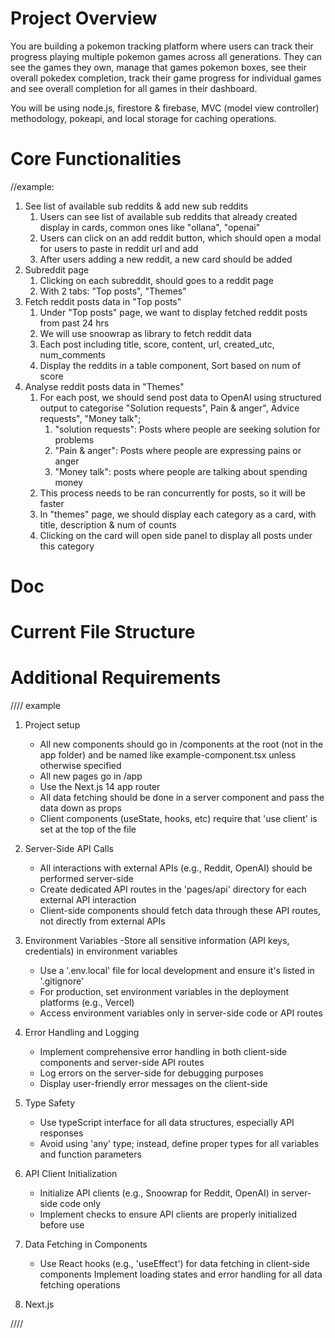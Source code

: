 # Project Overview
You are building a pokemon tracking platform where users can track their progress playing multiple pokemon games across all generations. They can see the games they own, manage that games pokemon boxes, see their overall pokedex completion, track their game progress for individual games and see overall completion for all games in their dashboard. 

You will be using node.js, firestore & firebase, MVC (model view controller) methodology, pokeapi, and local storage for caching operations.

# Core Functionalities

//example:
1. See list of available sub reddits & add new sub reddits
    1. Users can see list of available sub reddits that already created display in cards, common ones like "ollana", "openai"
    2. Users can click on an add reddit button, which should open a modal for users to paste in reddit url and add 
    3. After users adding a new reddit, a new card should be added
2. Subreddit page
    1. Clicking on each subreddit, should goes to a reddit page
    2. With 2 tabs: "Top posts", "Themes"
3. Fetch reddit posts data in "Top posts"
    1. Under "Top posts" page, we want to display fetched reddit posts from past 24 hrs
    2. We will use snoowrap as library to fetch reddit data
    3. Each post including title, score, content, url, created_utc, num_comments
    4. Display the reddits in a table component, Sort based on num of score
4. Analyse reddit posts data in "Themes"
    1. For each post, we should send post data to OpenAI using structured output to categorise "Solution requests", Pain & anger", Advice requests", "Money talk";
        1. "solution requests": Posts where people are seeking solution for problems
        2. "Pain & anger": Posts where people are expressing pains or anger
        3. "Money talk": posts where people are talking about spending money
    2. This process needs to be ran concurrently for posts, so it will be faster
    3. In "themes" page, we should display each category as a card, with title, description & num of counts
    4. Clicking on the card will open side panel to display all posts under this category


# Doc



# Current File Structure



# Additional Requirements

//// example 
1. Project setup
    - All new components should go in /components at the root (not in the app folder) and be named like example-component.tsx unless otherwise specified
    - All new pages go in /app
    - Use the Next.js 14 app router
    - All data fetching should be done in a server component and pass the data down as props
    - Client components (useState, hooks, etc) require that  'use client' is set at the top of the file

2. Server-Side API Calls
    - All interactions with external APIs (e.g., Reddit, OpenAI) should be performed server-side
    - Create dedicated API routes in the 'pages/api' directory for each external API interaction
    - Client-side components should fetch data through these API routes, not directly from external APIs

3. Environment Variables
    -Store all sensitive information (API keys, credentials) in environment variables
    - Use a '.env.local' file for local development and ensure it's listed in '.gitignore'
    - For production, set environment variables in the deployment platforms (e.g., Vercel)
    - Access environment variables only in server-side code or API routes

4. Error Handling and Logging
    - Implement comprehensive error handling in both client-side components and server-side API routes
    - Log errors on the server-side for debugging purposes
    - Display user-friendly error messages on the client-side

5. Type Safety
    - Use typeScript interface for all data structures, especially API responses
    - Avoid using 'any' type; instead, define proper types for all variables and function parameters

6. API Client Initialization 
    - Initialize API clients (e.g., Snoowrap for Reddit, OpenAI) in server-side code only
    - Implement checks to ensure API clients are properly initialized before use

7. Data Fetching in Components
    - Use React hooks (e.g., 'useEffect') for data fetching in client-side components
    Implement loading states and error handling for all data fetching operations

8. Next.js



////